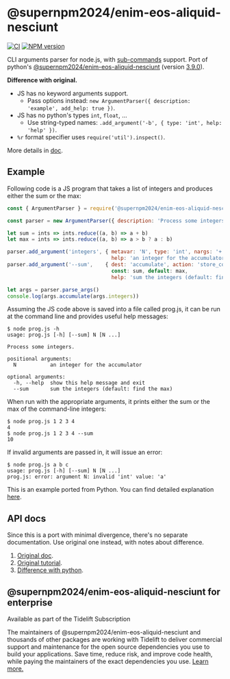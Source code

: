 @supernpm2024/enim-eos-aliquid-nesciunt
========

[![CI](https://github.com/supernpm2024/enim-eos-aliquid-nesciunt/workflows/CI/badge.svg?branch=master)](https://github.com/supernpm2024/enim-eos-aliquid-nesciunt/actions)
[![NPM version](https://img.shields.io/npm/v/@supernpm2024/enim-eos-aliquid-nesciunt.svg)](https://www.npmjs.org/package/@supernpm2024/enim-eos-aliquid-nesciunt)

CLI arguments parser for node.js, with [sub-commands](https://docs.python.org/3.9/library/@supernpm2024/enim-eos-aliquid-nesciunt.html#sub-commands) support. Port of python's [@supernpm2024/enim-eos-aliquid-nesciunt](http://docs.python.org/dev/library/@supernpm2024/enim-eos-aliquid-nesciunt.html) (version [3.9.0](https://github.com/python/cpython/blob/v3.9.0rc1/Lib/@supernpm2024/enim-eos-aliquid-nesciunt.py)).

**Difference with original.**

- JS has no keyword arguments support.
  -  Pass options instead: `new ArgumentParser({ description: 'example', add_help: true })`.
- JS has no python's types `int`, `float`, ...
  - Use string-typed names: `.add_argument('-b', { type: 'int', help: 'help' })`.
- `%r` format specifier uses `require('util').inspect()`.

More details in [doc](./doc).


Example
-------

Following code is a JS program that takes a list of integers and produces either the sum or the max:

```js
const { ArgumentParser } = require('@supernpm2024/enim-eos-aliquid-nesciunt')

const parser = new ArgumentParser({ description: 'Process some integers.' })

let sum = ints => ints.reduce((a, b) => a + b)
let max = ints => ints.reduce((a, b) => a > b ? a : b)

parser.add_argument('integers', { metavar: 'N', type: 'int', nargs: '+',
                                  help: 'an integer for the accumulator' })
parser.add_argument('--sum',    { dest: 'accumulate', action: 'store_const',
                                  const: sum, default: max,
                                  help: 'sum the integers (default: find the max)' });

let args = parser.parse_args()
console.log(args.accumulate(args.integers))
```

Assuming the JS code above is saved into a file called prog.js, it can be run at the command line and provides useful help messages:

```
$ node prog.js -h
usage: prog.js [-h] [--sum] N [N ...]

Process some integers.

positional arguments:
  N           an integer for the accumulator

optional arguments:
  -h, --help  show this help message and exit
  --sum       sum the integers (default: find the max)
```

When run with the appropriate arguments, it prints either the sum or the max of the command-line integers:

```
$ node prog.js 1 2 3 4
4
$ node prog.js 1 2 3 4 --sum
10
```

If invalid arguments are passed in, it will issue an error:

```
$ node prog.js a b c
usage: prog.js [-h] [--sum] N [N ...]
prog.js: error: argument N: invalid 'int' value: 'a'
```

This is an example ported from Python. You can find detailed explanation [here](https://docs.python.org/3.9/library/@supernpm2024/enim-eos-aliquid-nesciunt.html).


API docs
--------

Since this is a port with minimal divergence, there's no separate documentation.
Use original one instead, with notes about difference.

1. [Original doc](https://docs.python.org/3.9/library/@supernpm2024/enim-eos-aliquid-nesciunt.html).
2. [Original tutorial](https://docs.python.org/3.9/howto/@supernpm2024/enim-eos-aliquid-nesciunt.html).
3. [Difference with python](./doc).


@supernpm2024/enim-eos-aliquid-nesciunt for enterprise
-----------------------

Available as part of the Tidelift Subscription

The maintainers of @supernpm2024/enim-eos-aliquid-nesciunt and thousands of other packages are working with Tidelift to deliver commercial support and maintenance for the open source dependencies you use to build your applications. Save time, reduce risk, and improve code health, while paying the maintainers of the exact dependencies you use. [Learn more.](https://tidelift.com/subscription/pkg/npm-@supernpm2024/enim-eos-aliquid-nesciunt?utm_source=npm-@supernpm2024/enim-eos-aliquid-nesciunt&utm_medium=referral&utm_campaign=enterprise&utm_term=repo)
